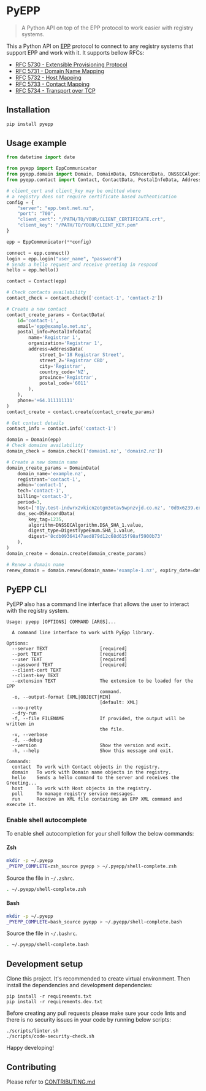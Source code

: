 # PyEPP
>
> A Python API on top of the EPP protocol to work easier with registry systems.

This a Python API on [EPP](https://en.wikipedia.org/wiki/Extensible_Provisioning_Protocol) protocol to connect to
any registry systems that support EPP and work with it. It supports bellow RFCs:

- [RFC 5730 - Extensible Provisioning Protocol](https://datatracker.ietf.org/doc/html/rfc5730)
- [RFC 5731 - Domain Name Mapping](https://datatracker.ietf.org/doc/html/rfc5731)
- [RFC 5732 - Host Mapping](https://datatracker.ietf.org/doc/html/rfc5732)
- [RFC 5733 - Contact Mapping](https://datatracker.ietf.org/doc/html/rfc5733)
- [RFC 5734 - Transport over TCP](https://datatracker.ietf.org/doc/html/rfc5734)

## Installation

```sh
pip install pyepp
```

## Usage example

```python
from datetime import date

from pyepp import EppCommunicator
from pyepp.domain import Domain, DomainData, DSRecordData, DNSSECAlgorithm, DigestTypeEnum
from pyepp.contact import Contact, ContactData, PostalInfoData, AddressData

# client_cert and client_key may be omitted where
# a registry does not require certificate based authentication
config = {
    "server": "epp.test.net.nz",
    "port": "700",
    "client_cert": "/PATH/TO/YOUR/CLIENT_CERTIFICATE.crt",
    "client_key": "/PATH/TO/YOUR/CLIENT_KEY.pem"
}

epp = EppCommunicator(**config)

connect = epp.connect()
login = epp.login("user_name", "password")
# Sends a hello request and receive greeting in respond
hello = epp.hello()

contact = Contact(epp)

# Check contacts availability
contact_check = contact.check(['contact-1', 'contact-2'])

# Create a new contact
contact_create_params = ContactData(
    id='contact-1',
    email='epp@example.net.nz',
    postal_info=PostalInfoData(
        name='Registrar 1',
        organization='Registrar 1',
        address=AddressData(
            street_1='18 Registrar Street',
            street_2='Registrar CBD',
            city='Registrar',
            country_code='NZ',
            province='Registrar',
            postal_code='6011'
        ),
    ),
    phone='+64.111111111'
)
contact_create = contact.create(contact_create_params)

# Get contact details
contact_info = contact.info('contact-1')

domain = Domain(epp)
# Check domains availability
domain_check = domain.check(['domain1.nz', 'domain2.nz'])

# Create a new domain name
domain_create_params = DomainData(
    domain_name='example.nz',
    registrant='contact-1',
    admin='contact-1',
    tech='contact-1',
    billing='contact-3',
    period=3,
    host=['01y.test-indwrx2vkicn2otgm3otav5wpnzvjd.co.nz', '0d9x6239.example.co.nz'],
    dns_sec=DSRecordData(
        key_tag=1235,
        algorithm=DNSSECAlgorithm.DSA_SHA_1.value,
        digest_type=DigestTypeEnum.SHA_1.value,
        digest='8cdb09364147aed879d12c68d615f98af5900b73'
    ),
)
domain_create = domain.create(domain_create_params)

# Renew a domain name
renew_domain = domain.renew(domain_name='example-1.nz', expiry_date=date(2024, 2, 23), period=2)
```

## PyEPP CLI

PyEPP also has a command line interface that allows the user to interact with the registry system.

```text
Usage: pyepp [OPTIONS] COMMAND [ARGS]...

  A command line interface to work with PyEpp library.

Options:
  --server TEXT                   [required]
  --port TEXT                     [required]
  --user TEXT                     [required]
  --password TEXT                 [required]
  --client-cert TEXT
  --client-key TEXT
  --extension TEXT                The extension to be loaded for the EPP
                                  command.
  -o, --output-format [XML|OBJECT|MIN]
                                  [default: XML]
  --no-pretty
  --dry-run
  -f, --file FILENAME             If provided, the output will be written in
                                  the file.
  -v, --verbose
  -d, --debug
  --version                       Show the version and exit.
  -h, --help                      Show this message and exit.

Commands:
  contact  To work with Contact objects in the registry.
  domain   To work with Domain name objects in the registry.
  hello    Sends a hello command to the server and receives the Greeting...
  host     To work with Host objects in the registry.
  poll     To manage registry service messages.
  run      Receive an XML file containing an EPP XML command and execute it.
```

### Enable shell autocomplete

To enable shell autocompletion for your shell follow the below commands:

#### Zsh

```sh
mkdir -p ~/.pyepp
_PYEPP_COMPLETE=zsh_source pyepp > ~/.pyepp/shell-complete.zsh
```

Source the file in `~/.zshrc`.

```sh
. ~/.pyepp/shell-complete.zsh
```

#### Bash

```sh
mkdir -p ~/.pyepp
_PYEPP_COMPLETE=bash_source pyepp > ~/.pyepp/shell-complete.bash
```

Source the file in `~/.bashrc`.

```sh
. ~/.pyepp/shell-complete.bash
```

## Development setup

Clone this project. It's recommended to create virtual environment. Then install the dependencies and
development dependencies:

```shell
pip install -r requirements.txt
pip install -r requirements.dev.txt
```

Before creating any pull requests please make sure your code lints and there is no security issues in your code
by running below scripts:

```shell
./scripts/linter.sh
./scripts/code-security-check.sh
```

Happy developing!

## Contributing

Please refer to [CONTRIBUTING.md](CONTRIBUTING.md)

<!-- Markdown link & img dfn's -->
